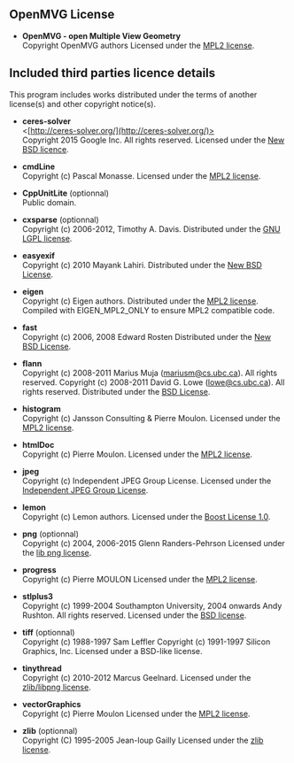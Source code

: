 
## OpenMVG License

* __OpenMVG - open Multiple View Geometry__<br />
  Copyright OpenMVG authors
  Licensed under the [MPL2 license](http://opensource.org/licenses/MPL-2.0).

## Included third parties licence details

This program includes works distributed under the terms of another license(s) and other copyright notice(s).

*   __ceres-solver__<br />
    <[http://ceres-solver.org/](http://ceres-solver.org/)><br />
    Copyright 2015 Google Inc. All rights reserved.
    Licensed under the [New BSD licence](http://ceres-solver.org/license.html).

*   __cmdLine__<br />
    Copyright (c) Pascal Monasse.
    Licensed under the [MPL2 license](http://opensource.org/licenses/MPL-2.0).

*   __CppUnitLite__ (optionnal)<br />
    Public domain.

*   __cxsparse__  (optionnal)<br />
    Copyright (c) 2006-2012, Timothy A. Davis.
    Distributed under the [GNU LGPL license](http://opensource.org/licenses/lgpl-license).

*   __easyexif__<br />
    Copyright (c) 2010 Mayank Lahiri.
    Distributed under the [New BSD License](http://opensource.org/licenses/BSD-3-Clause).

*   __eigen__<br />
    Copyright (c) Eigen authors.
    Distributed under the [MPL2 license](http://opensource.org/licenses/MPL-2.0).
    Compiled with EIGEN_MPL2_ONLY to ensure MPL2 compatible code.

*   __fast__<br />
    Copyright (c) 2006, 2008 Edward Rosten
    Distributed under the [New BSD License](https://opensource.org/licenses/BSD-3-Clause).

*   __flann__<br />
    Copyright (c) 2008-2011  Marius Muja (mariusm@cs.ubc.ca). All rights reserved.
    Copyright (c) 2008-2011  David G. Lowe (lowe@cs.ubc.ca). All rights reserved.
    Distributed under the [BSD License](http://www.opensource.org/licenses/bsd-license.php).

*   __histogram__<br />
    Copyright (c) Jansson Consulting & Pierre Moulon.
    Licensed under the [MPL2 license](http://opensource.org/licenses/MPL-2.0).

*   __htmlDoc__<br />
    Copyright (c) Pierre Moulon.
    Licensed under the [MPL2 license](http://opensource.org/licenses/MPL-2.0).

*   __jpeg__<br />
    Copyright (c) Independent JPEG Group License.
    Licensed under the [Independent JPEG Group License](https://spdx.org/licenses/IJG).

*   __lemon__<br />
    Copyright (c) Lemon authors.
    Licensed under the [Boost License 1.0](http://www.boost.org/LICENSE_1_0.txt).

*   __png__ (optionnal)<br />
    Copyright (c) 2004, 2006-2015 Glenn Randers-Pehrson
    Licensed under the [lib png license](http://www.libpng.org/pub/png/src/libpng-LICENSE.txt).

*   __progress__<br />
    Copyright (c) Pierre MOULON
    Licensed under the [MPL2 license](http://opensource.org/licenses/MPL-2.0).

*   __stlplus3__<br />
    Copyright (c) 1999-2004 Southampton University, 2004 onwards Andy Rushton. All rights reserved.
    Licensed under the [BSD license](http://opensource.org/licenses/bsd-license.php).

*   __tiff__ (optionnal)<br />
    Copyright (c) 1988-1997 Sam Leffler
    Copyright (c) 1991-1997 Silicon Graphics, Inc.
    Licensed under a BSD-like license.

*   __tinythread__<br />
    Copyright (c) 2010-2012 Marcus Geelnard.
    Licensed under the [zlib/libpng license](http://www.opensource.org/licenses/zlib-license.php).

*   __vectorGraphics__<br />
    Copyright (c) Pierre Moulon
    Licensed under the [MPL2 license](http://opensource.org/licenses/MPL-2.0).

*   __zlib__  (optionnal)<br />
    Copyright (C) 1995-2005 Jean-loup Gailly
    Licensed under the [zlib license](http://opensource.org/licenses/Zlib).


